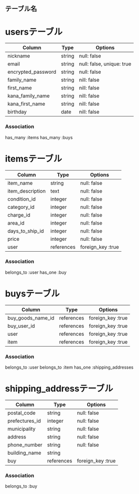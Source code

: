 ## テーブル名

# usersテーブル
|Column                 |Type    |Options                    |
|-----------------------|--------|-------------              | 
| nickname              | string | null: false               |
| email                 | string | null: false, unique: true |
| encrypted_password    | string | null: false               |
| family_name           | string | nill: false               |
| first_name            | string | nill: false               |
| kana_family_name      | string | nill: false               |
| kana_first_name       | string | nill: false               |
| birthday              | date   | nill: false               |

### Association
has_many :items
has_many :buys


# itemsテーブル
|Column                 |Type        |Options                         |
|-----------------------|----------- |------------------------------- |
| item_name             | string     | null: false                    |
| item_description      | text       | null: false                    |
| condition_id          | integer    | null: false                    |
| category_id           | integer    | null: false                    |
| charge_id             | integer    | null: false                    |
| area_id               | integer    | null: false                    |
| days_to_ship_id       | integer    | null: false                    |
| price                 | integer    | null: false                    |
| user                  | references | foreign_key :true              |

### Association
belongs_to :user
has_one :buy

# buysテーブル
|Column                 |Type        |Options            |
|-----------------------|------------|-------------------|
| buy_goods_name_id     | references | foreign_key :true |
| buy_user_id           | references | foreign_key :true |
| user                  | references | foreign_key :true |
| item                  | references | foreign_key :true |

### Association
belongs_to :user
belongs_to :item
has_one :shipping_addresses

# shipping_addressテーブル
|Column                 |Type      |Options      |
|-----------------------|----------- |---------------------|
| postal_code           | string     | null: false         |
| prefectures_id        | integer    | null: false         |
| municipality          | string     | null: false         |
| address               | string     | null: false         |
| phone_number          | string     | null: false         |
| building_name         | string     |                     |
| buy                   | references | foreign_key :true   |

### Association
belongs_to :buy